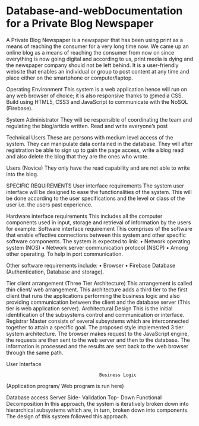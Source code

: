# Database-and-webDocumentation for a Private Blog Newspaper

A Private Blog Newspaper is a newspaper that has been using print as a means of reaching the consumer for a very long time now.
We came up an online blog as a means of reaching the consumer from now on since everything is now going digital and according to us, print media is dying and the newspaper company should not be left behind.
It is a user-friendly website that enables an individual or group to post content at any time and place either on the smartphone or computer/laptop.

Operating Environment
This system is a web application hence will run on any web browser of choice; it is also responsive thanks to @media CSS. 
Build using HTML5, CSS3 and JavaScript to communicate with the NoSQL (Firebase).

System Administrator
They will be responsible of coordinating the team and regulating the blog/article written.
Read and write everyone’s post

Technical Users
These are persons with medium level access of the system. They can manipulate data contained in the database. They will after registration be able to sign up to gain the page access, write a blog read and also delete the blog that they are the ones who wrote.

Users (Novice)
They only have the read capability and are not able to write into the blog.




SPECIFIC REQUIREMENTS
User interface requirements
The system user interface will be designed to ease the functionalities of the system. This will be done according to the user specifications and the level or class of the user i.e. the users past experience.


Hardware interface requirements
This includes all the computer components used in input, storage and retrieval of information by the users for example:
Software interface requirement
This comprises of the software that enable effective connections between this system and other specific software components. The system is expected to link:
•	Network operating system (NOS)
•	Network server communication protocol (NSCP)
•	Among other operating.
To help in port communication. 

Other software requirements include:
•	Browser
•	Firebase Database (Authentication, Database and storage).



Tier client arrangement (Three Tier Architecture) 
This arrangement is called thin client/ web arrangement. This architecture adds a third tier to the first client that runs the applications performing the business logic and also providing communication between the client and the database server (This tier is web application server).
Architectural Design
This is the initial identification of the subsystems control and communication or interface.
Registrar Master consists of several subsystems which are interconnected together to attain a specific goal. The proposed style implemented 3 tier system architecture. The browser makes request to the JavaScript engine, the requests are then sent to the web server and then to the database. The information is processed and the results are sent back to the web browser through the same path.




User Interface




        							   Business Logic
(Application program/ Web program is   run   here)




Database access
Server Side- Validation
Top- Down Functional Decomposition
In this approach, the system is iteratively broken down into hierarchical subsystems which are, in turn, broken down into components. The design of this system followed this approach.
